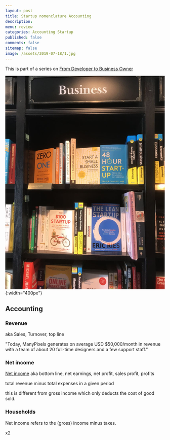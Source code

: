 ```yaml
---
layout: post
title: Startup nomenclature Accounting
description: 
menu: review
categories: Accounting Startup 
published: false 
comments: false
sitemap: false
image: /assets/2019-07-18/1.jpg
---
```

This is part of a series on [From Developer to Business Owner](/2019/06/20/From-Developer-to-Business-Owner-SaaS)  

![alt text](/assets/2019-07-18/1.jpg "Books"){:width="400px"}     
## Accounting

### Revenue
aka Sales, Turnover, top line

"Today, ManyPixels generates on average USD $50,000/month in revenue with a team of about 20 full-time designers and a few support staff."

### Net income 
[Net income](https://en.wikipedia.org/wiki/Net_income) aka bottom line, net earnings, net profit, sales profit, profits

total revenue minus total expenses in a given period  

this is different from gross income which only deducts the cost of good sold.  

### Households
Net income refers to the (gross) income minus taxes.

x2





